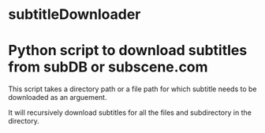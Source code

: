 # subtitleDownloader
# Python script to download subtitles from subDB or subscene.com

This script takes a directory path or a file path for which subtitle needs to be downloaded as an arguement.

It will recursively download subtitles for all the files and subdirectory in the directory.
